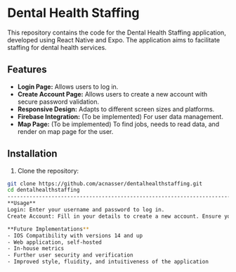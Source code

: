 # Dental Health Staffing

This repository contains the code for the Dental Health Staffing application, developed using React Native and Expo. The application aims to facilitate staffing for dental health services.

## Features

- **Login Page:** Allows users to log in.
- **Create Account Page:** Allows users to create a new account with secure password validation.
- **Responsive Design:** Adapts to different screen sizes and platforms.
- **Firebase Integration:** (To be implemented) For user data management.
- **Map Page:** (To be implemented) To find jobs, needs to read data, and render on map page for the user.

## Installation

1. Clone the repository:

```bash
git clone https://github.com/acnasser/dentalhealthstaffing.git
cd dentalhealthstaffing
----------------------------------------------------------------------------------------------------
**Usage**
Login: Enter your username and password to log in.
Create Account: Fill in your details to create a new account. Ensure your password meets the security requirements.

**Future Implementations**
- IOS Compatibility with versions 14 and up
- Web application, self-hosted
- In-house metrics
- Further user security and verification
- Improved style, fluidity, and intuitiveness of the application
